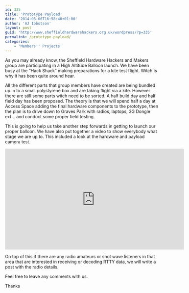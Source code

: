 ```yaml
---
id: 335
title: 'Prototype Payload'
date: '2014-05-06T16:58:40+01:00'
author: 'AJ Ibbotson'
layout: post
guid: 'http://www.sheffieldhardwarehackers.org.uk/wordpress/?p=335'
permalink: /prototype-payload/
categories:
    - 'Members'' Projects'
---
```


As you may already know, the Sheffield Hardware Hackers and Makers group are participating in a High Altitude Balloon launch. We have been busy at the “Hack Shack” making preparations for a kite test flight. Witch is why it has been quite around hear.

 All the different parts that group members have created are being bundled up in to a small polystyrene box and are taking flight via a kite. However there are still some parts witch need to be sorted. A half build day and half field day has been proposed. The theory is that we will spend half a day at Access Space adding the final hardware components to the prototype, then the plan is to drive down to Graves Park with radios, laptops, 3G Dongle ext… and conduct some proper field testing.

This is going to help us take another step forwards in getting to launch our proper balloon. We have also put together a video to show everybody what stage we are up to. This included a look at the hardware and payload camera test.

<iframe allow="accelerometer; autoplay; clipboard-write; encrypted-media; gyroscope; picture-in-picture" allowfullscreen="" frameborder="0" height="329" loading="lazy" src="https://www.youtube.com/embed/sd5IENGGrVA?feature=oembed" title="Sheffield Hardware Hackers and Makers HABing - SHHM 1" width="584"></iframe>

On top of this if there are any radio amateurs or shot wave listeners in that area that are interested in receiving or decoding RTTY data, we will write a post with the radio details.

Feel free to leave any comments with us.

Thanks